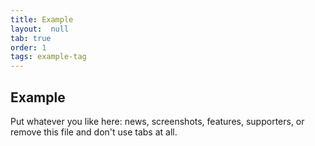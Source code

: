 ```yaml
---
title: Example
layout:  null
tab: true
order: 1
tags: example-tag 
---
```


## Example

Put whatever you like here: news, screenshots, features, supporters, or remove this file and don't use tabs at all.
